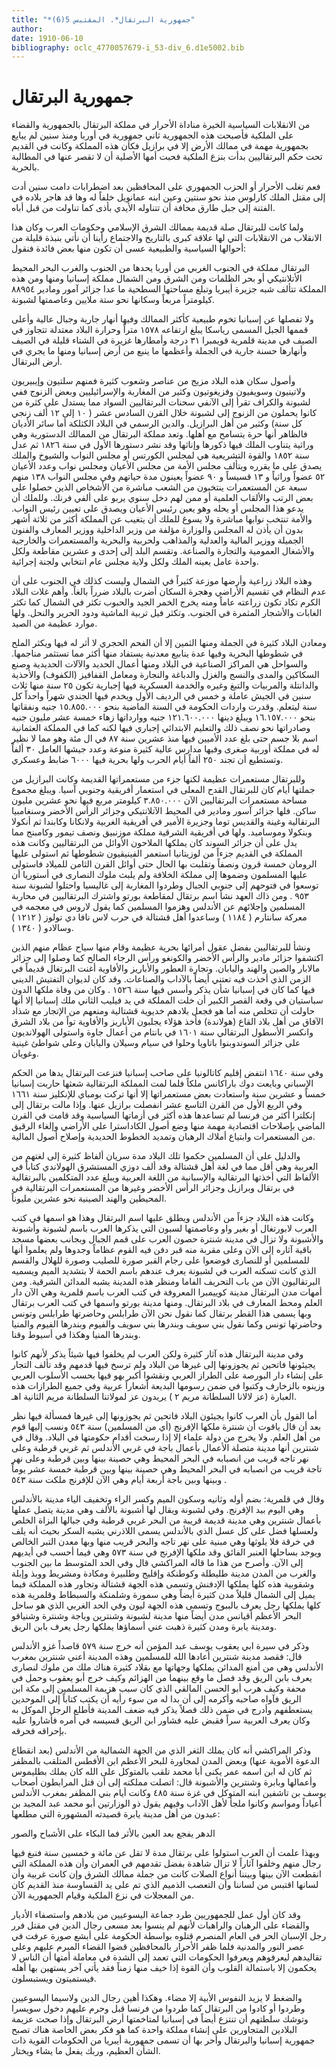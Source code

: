 ```yaml
---
title: "*جمهورية البرتقال*. المقتبس 5(6)"
author: 
date: 1910-06-10
bibliography: oclc_4770057679-i_53-div_6.d1e5002.bib
---
```




#  جمهورية البرتقال 


 من الانقلابات السياسية الخيرة مناداة الأحرار في مملكة البرتقال بالجمهورية والقضاء على الملكية فأصبحت هذه الجمهورية ثاني جمهورية في أوربا ومنذ سنين لم يبايع بجمهورية مهمة في ممالك الأرض إلا في برازيل فكأن هذه المملكة وكانت في القديم تحت حكم البرتقاليين بدأت بنزع الملكية فحبت أمها الأصلية أن لا تقصر عنها في المطالبة بالحرية. 

 فعم تغلب الأحرار أو الحزب الجمهوري على المحافظين بعد اضطرابات دامت سنين أدت إلى مقتل الملك كارلوس منذ نحو سنتين وعين ابنه عمانويل خلفاً له وها قد هاجر بلاده في الفتنة إلى جبل طارق مخافة أن تتناوله الأيدي بأذى كما تناولت من قبل أباه. 

 ولما كانت للبرتقال صلة قديمة بممالك الشرق الإسلامي وحكومات العرب وكان هذا الانقلاب من الانقلابات التي لها علاقة كبرى بالتاريخ والاجتماع رأينا أن نأتي بنبذة قليلة من أحوالها السياسية والطبيعية عسى أن تكون منها بعض فائدة فنقول: 

 البرتقال مملكة في الجنوب الغربي من أوربا يحدها من الجنوب والغرب البحر المحيط الأتلانتيكي أو بحر الظلمات ومن الشرق ومن الشمال مملكة إسبانيا ومنها ومن هذه المملكة تتألف شبه جزيرة أيبريا وتبلغ مساحتها السطحية ما عدا جزائر آمور ومادير  ٨٨٩٥٤  كيلومتراً مربعاً وسكانها نحو  ستة  ملايين وعاصمتها لشبونة. 
 
 ولا تفصلها عن إسبانيا تخوم طبيعية كأكثر الممالك وفيها أنهار جارية وجبال عالية وأعلى قممها الجبل المسمى رياسكا يبلغ ارتفاعه  ١٥٧٨  متراً وحرارة البلاد معتدلة تتجاوز في الصيف في مدينة قلمرية قويمبرا  ٣١  درجة وأمطارها غزيرة في الشتاء قليلة في الصيف وأنهارها حسنة جارية في الجملة وأعظمها ما ينبع من أرض إسبانيا ومنها ما يجري في أرض البرتقال. 

 وأصول سكان هذه البلاد مزيج من عناصر وشعوب كثيرة فمنهم سلتيون وإيبيريون ولاتينيون وسويفيون وفزيغوتيون وكثير من المغاربة والإسرائيليين وبعض الزنوج ففي لشبونة والكراف تقرأ إلى الآنفي سحنات البرتقاليين السواد مما يستدل على كثرة من كانوا يحملون من الزنوج إلى لشبونة خلال القرن السادس  عشر  (  ١٠  إلى  ١٢  ألف  زنجي كل سنة) وكثير من أهل البرازيل. والدين الرسمي في البلاد الكثلكة أما سائر الأديان فالظاهر أنها حرة يتسامح مع أهلها.   وتعد مملكة البرتقال من الممالك الدستورية وهي وراثية يتناوب الملك فيها ذكورها وإناثها وقد نشر دستورها الأول في سنة  ١٨٢٦  ثم عدل سنة  ١٨٥٢  والقوة التشريعية هي لمجلس الكورتس أو مجلس النواب والشيوخ والملك يصدق على ما يقرره ويتألف مجلس الأمة من مجلس الأعيان ومجلس نواب وعدد الأعيان  ٥٢  عضواً وراثياً و  ١٣  قسيساً و  ٩٠  عضواً يعينون مدة حياتهم وفي مجلس النواب  ١٣٨  منهم  سبعة  عن المستعمرات ينتخبون من الشعب مباشرة من الأشخاص الذين حصلوا على بعض الرتب والألقاب العلمية أو ممن لهم دخل سنوي يربو على ألفي فرنك. وللملك أن يدعو هذا المجلس أو يحله وهو يعين رئيس الأعيان ويصدق على تعيين رئيس النواب. والأمة تنتخب نوابها مباشرة ولا يسوغ للملك أن يتغيب عن المملكة أكثر من  ثلاثة  أشهر بدون أن يأذن له المجلس والوزارة مؤلفة من وزير الداخلية ووزير المعارف والفنون الجميلة ووزير المالية والعدلية والمذاهب ولحربية والبحرية والمستعمرات والخارجية والأشغال العمومية والتجارة والصناعة. وتقسم البلد إلى  إحدى  و  عشرين  مقاطعة ولكل واحدة عامل يعينه الملك ولكل ولاية مجلس عام انتخابي ولجنة إجرائية. 

 وهذه البلاد زراعية وأرضها موزعة كثيراً في الشمال وليست كذلك في الجنوب على أن عدم النظام في تقسيم الأراضي وهجرة السكان أضرت بالبلاد ضرراً بالغاً. وأهم   غلات البلاد الكرم تكاد تكون زراعته عاماً ومنه يخرج الخمر الجيد والحبوب تكثر في الشمال كما تكثر الغابات والأشجار المثمرة في الجنوب. وتكثر فيل تربية الماشية ودود الحرير والنحل. ولها موارد عظيمة من الصيد. 

 ومعادن البلاد كثيرة في الجملة ومنها الثمين إلا أن الفحم الحجري لا أثر له فيها ويكثر الملح في شطوطها البحرية وفيها عدة ينابيع معدنية يستفاد منها أكثر مما تستثمر مناجمها. والسواحل هي المراكز الصناعية في البلاد ومنها أعمال الحديد والآلات الحديدية وصنع السكاكين والمدى والنسج والغزل والدباغة والنجارة ومعامل القفافيز (الكفوف) والأحذية والدانتلة والمربيات والتبغ وغيره والخدمة العسكرية فيها إجبارية تكون  ٢٥  سنة منها  ثلاث  سنين في الجيش عاملة و  خمس  في الرديف الأول ويخدم فيها الجندي شهراً واحداً كل سنة ليتعلم. وقدرت واردات الحكومة في السنة الماضية بنحو  ١٥.٨٥٥.٠٠٠  جنيه ونفقاتها   بنحو  ١٦.١٥٧.٠٠٠  ويبلغ دينها  ١٢١.٦٠٠.٠٠٠  جنيه ووارداتها زهاء  خمسة  عشر  مليون جنيه وصادراتها نحو نصف ذلك والتعليم الابتدائي إجباري فيها لكنه كما في المملكة العثمانية اسم بلا جسم حتى بلغ عدد الأميين فيها منذ  عشرين  سنة  ٨٧  في ال  مئة  وهو مما لا نظير له في مملكة أوربية صغرى وفيها مدارس عالية كثيرة منوعة وعدد جيشها العامل  ٣٠  ألفاً وتستطيع أن تجند  ٢٥٠  ألفاً أيام الحرب ولها بحرية فيها  ٦٠٠٠  ضابط وعسكري. 

 وللبرتقال مستعمرات عظيمة لكنها جزء من مستعمراتها القديمة وكانت البرازيل من جملتها أيام كان للبرتقال القدح المعلى في استعمار أفريقية وجنوبي آسيا. ويبلغ مجموع مساحة مستعمرات البرتقاليين الآن  ٣.٨٥٠.٠٠٠  كيلومتر مربع فيها نحو  عشرين  مليون ساكن. فلها جزائر آسور ومادير في المحيط الآتلانتيكي وجزائر الرأس الأخضر وسنغامبيا البرتقالية وغينة والقديس توما وجزيرة الأمير في أفريقية الغربية ولانكانا وكابندا ثم أنكولا وبنكولا وموساميد. ولها في أفريقية الشرقية مملكة موزنبيق ونصف تيمور وكامبنج مما يدل على أن جزائر السوند كان يملكها الملاحون الأوائل من البرتقاليين وكانت هذه المملكة في القديم جزءاً من لوزيتانيا استعمر الفينيقيون شطوطها ثم استولى عليها الرومان  خمسة  قرون ونصفاً وتقلبت بها الحال حتى أوائل القرن الثامن   للميلاد فاستولى عليها المسلمون وضموها إلى مملكة الخلافة ولم يلبث ملوك النصارى في أستوريا أن توسعوا في فتوحهم إلى جنوبي الجبال وطردوا المغاربة إلى غاليسيا واحتلوا لشبونة سنة  ٩٥٣  . ومن ذاك العهد نشأ اسم برتقال لمقاطعة بورتو واشترك البرتقاليين في محاربة المسلمين وإجلائهم عن الأندلس وهزموا المسلمين كما يقول لاروس في معجمه في معركة سانتارم (  ١١٨٤  ) وساعدوا أهل قشتالة في حرب لاس نافا دي تولوز (  ١٢١٢  ) وسالادو (  ١٣٤٠  ). 

 ونشأ للبرتقاليين بفضل عقول أمرائها بحرية عظيمة وقام منها سياح عظام منهم الذين اكتشفوا جزائر مادير والرأس الأخضر والكونغو ورأس الرجاء الصالح كما وصلوا إلى جزائر مالابار والصين والهند واليابان. وتجارة العطور والأباريز والأفاوية أغنت البرتغال قديماً في الزمن الذي أخذت فيه تعتني أيضاً بالآداب والصناعات. وقد كان لديوان التفتيش الديني فيها كما كان في إسبانيا شأن يذكر وأسس فيها سنة  ١٥٢٦  . وكان من وفاة ملكها الدون سباستيان في وقعة القصر الكبير أن خلت المملكة في يد فيليب الثاني ملك إسبانيا إلا   أنها حاولت أن تتخلص منه أما هو فجعل بلادهم خديوية قشتالية ومنعهم من الإتجار مع شذاد الآفاق من أهل بلاد القاع (هولاندة) فأخذ هؤلاء يجلبون الأباريز والأفاوية تواً من بلاد الشرق وانكسر الأسطول البرتقالي سنة  ١٦٠١  في بانتام من أعمال جاوة واستولى الهولانديون على جزائر السوندوبنوا باتاويا وحلوا في سيام وسيلان واليابان وعلى شواطئ غينية وغويان. 

 وفي سنة  ١٦٤٠  انتفض إقليم كاتالونيا على صاحب إسبانيا فنزعت البرتقال يدها من الحكم الإسباني وبايعت دوك باراكانس ملكاً فلما لمت المملكة البرتقالية شعثها حاربت إسبانيا خمساً و  عشرين  سنة واستعادت بعض مستعمراتها إلا أنها تركت بومباي للإنكليز سنة  ١٦٦١  وفي الربع الأول من القرن التاسع  عشر  انفصلت برازيل عنها. وإذا مالت برتقال إلى إنكلترا أكثر من فرنسا لم تساعدها هذه أكثر في أزماتها السياسية وقد قامت في القرن الماضي بإصلاحات اقتصادية مهمة منها وضع أصول الكاداسترا على الأراضي وإلغاء الرقيق من المستعمرات وابتياع أملاك الرهبان وتمديد الخطوط الحديدية وإصلاح أصول المالية. 

 والدليل على أن المسلمين حكموا تلك البلاد مدة سريان ألفاظ كثيرة إلى لغتهم من العربية وهي أقل مما في لغة أهل قشتالة وقد  ألف  دوزي المستشرق الهولاندي كتاباً في   الألفاظ التي أخذتها البرتقالية والإسبانية من اللغة العربية ويبلغ عدد المتكلمين بالبرتقالية في برتقال وبرازيل وجزائر الرأس الأخضر وغيرها من المستعمرات البرتقالية في المحيطين والهند الصينية نحو  عشرين  مليوناً. 

 وكانت هذه البلاد جزءاً من الأندلس ويطلق عليها اسم البرتقال وهذا هو اسمها في كتب العرب لابورتغال أو بغير واو وعاصمتها لسبون التي يذكرها العرب باسم لشبونة وأشبونة والأشبونة ولا تزال في مدينة شنترة حصون العرب على قمم الجبال وبجانب بعضها مسجد باقية آثاره إلى الآن وعلى مقربة منه قبر دفن فيه القوم عظاماً وجدوها ولم يعلموا أنها للمسلمين أو للنصارى فوضعوا على رجام القبر صورة للصليب وصورة للهلال والقسم الذي كانت تسكنه العرب في لشبونة يعرف عندهم باسم الحمة لا بتشديد الميم ويسميه البرتقاليون الآن من باب التحريف الفاما ومنظر هذه المدينة يشبه المدائن الشرقية.   ومن أمهات مدن البرتقال مدينة كوييمبرا المعروفة في كتب العرب باسم قلمرية وهي الآن دار العلم ومحط المعارف في بلاد البرتقال. ومنها مدينة بورتو واسمها في كتب العرب برتقال وبها يسمى هذا القطر برتقال كما نقول نحن الآن طرابلس وحاضرتها طرابلس وتونس وحاضرتها تونس وكما نقول بني سويف وبندرها بني سويف والفيوم وبندرها الفيوم والمنيا وبندرها المنيا وهكذا في أسيوط وقنا. 

 وفي مدينة البرتقال هذه آثار كثيرة ولكن العرب لم يخلفوا فيها شيئاً يذكر لأنهم كانوا يجيئونها فاتحين ثم يجوزونها إلى غيرها من البلاد ولم ترسخ فيها قدمهم وقد تألف التجار على إنشاء دار البورصة على الطراز العربي ونقشوا أكبر بهو فيها بحسب الأسلوب العربي وزينوه بالزخارف وكتبوا في ضمن رسومها البديعة أشعاراً عربية وفي جميع الطرازات هذه العبارة (عز لالانا السلطانة مريم  ٢  ) يريدون عز لمولاتنا السلطانة مريم الثانية اهـ. 
 
 أما القول بأن العرب كانوا يجيئون البلاد فاتحين ثم يجوزونها إلى غيرها فمسألة فيها نظر بعد أن قال ياقوت أن شنترة ملكها الإفرنج (أي من المسلمين) سنة  ٥٤٣  ونسب إليها قوم من أهل العلم. ولا يخرج من دولة علماء إلا إذا رسخت أقدام حكومتها في البلاد. وقال في شنترين أنها مدينة متصلة الأعمال بأعمال باجة في غربي الأندلس ثم غربي قرطبة وعلى نهر تاجه قريب من انصبابه في البحر المحيط وهي حصينة بينها وبين قرطبة وعلى نهر تاجة قريب من انصبابه في البحر المحيط وهي حصينة بينها وبين قرطبة  خمسة  عشر  يوماً وبينها وبين باجة  أربعة  أيام وهي الآن للإفرنج ملكت سنة  ٥٤٣  . 

 وقال في قلمرية: بضم أوله وثانيه وسكون الميم وكسر الراء وتخفيف الياء مدينة بالأندلس وهي اليوم بيد الإفرنج. وفي لشبونة ويقال لها أشبونة بالألف وهي مدينة يتصل عملها بأعمال شنترين وهي مدينة قديمة قريبة من البحر غربي قرطبة وفي جبالها البزاة الخلص ولعسلها فضل على كل عسل الذي بالأندلس يسمى اللاذرني يشبه السكر بحيث أنه يلف في خرقة فلا يلوثها وهي مبنية على نهر تاجه والبحر قريب منها وبها معدن التبر الخالص ويوجد بساحلها العنبر الفائق وقد ملكها الإفرنج في سنة  ٥٧٣  وهي فيما أحسب في أيديهم إلى الآن.   وأصرح من هذا ما قاله المراكشي قال وفي الحد المتوسط ما بين الجنوب والغرب من المدن مدينة طليطلة وكوطنكة وإقليج وطلبيرة ومكادة ومشريط ووبذ وإبلة وشقوبية هذه كلها يملكها الإدفنش وتسمى هذه الجهة قشتالة وتجاور هذه المملكة فيما يميل إلى الشمال قليلاً مدن كثيرة أيضاً وهي سمورة وشلمنكة والسبطاط وقلمرية هذه كلها يملكها رجل يعرف بالببوج وتسمى هذه الجهة ليون وفي الحد الغربي الذي هو ساحل البحر الأعظم أقيانس مدن أيضاً منها مدينة لشبونة وشنترين وباجة وشنترة وشنياقو ومدينة يابرة ومدن كثيرة ذهبت عني أسماؤها يملكها رجل يعرف بابن الريق. 

 وذكر في سيرة ابي يعقوب يوسف عبد المؤمن أنه خرج سنة  ٥٧٩  قاصداً غزو الأندلس قال: فقصد مدينة شنترين أعادها الله للمسلمين وهذه المدينة أعني شنترين بمغرب الأندلس وهي من أمنع المدائن يملكها وجهاتها مع بقلاد كثيرة هناك ملك من ملوك لنصارى يعرف بابن الريق وقد فصل ما وقع بينهما من الهزائم وكيف خرج أبو يعقوب وحمل في محفة وكيف هرب أبو الحسن المالقي الذي كان سبب هزيمة   المسلمين إلى مكة ابن الريق فآواه صاحبه وأكرمه إلى أن بدا له من سوء رأيه أن يكتب كتاباً إلى الموحدين يستعطفهم وأدرج في ضمن ذلك فصلاً يذكر فيه ضعف المدينة فأطلع الرجل الموكل به وكان يعرف العربية سراً فقبض عليه فشاور ابن الريق قسيسه في أمره فأشاروا عليه بإحراقه فحرقه. 

 وذكر المراكشي أنه كان يملك الثغر الذي من الجهة الشمالية من الأندلس (بعد انقطاع الدعوة الأموية عنها) وبعض المدن لمجاورة للبحر الأعظم ابن الأفطس المتلقب بالمظفر ثم كان له ابن اسمه عمر يكنى أبا محمد تلقب بالمتوكل على الله كان يملك بطليموس وأعمالها وبابرة وشنترين والأشبونة قال: اتصلت مملكته إلى أن قتل المرابطون أصحاب يوسف بن تاشفين ابنه المتوكل في غزة سنة  ٤٨٥  وكانت أيام بني المظفر بمغرب الأندلس أعياداً ومواسم وكانوا ملجأ لأهل الآداب وفيهم يقول ذو الوزارتين أبو محمد عبد المجيد بن عبدون من أهل مدينة يابرة قصيدته المشهورة التي مطلعها: 

 الدهر يفجع بعد العين بالأثر   فما البكاء على الأشباح والصور  

 وبهذا علمت أن العرب استولوا على برتقال مدة لا تقل عن  مائة  و  خمسين  سنة فنبغ فيها رجال منهم وخلفوا آثاراً لا تزال شاهدة بفضل تقدمهم في العمران وأن هذه المملكة التي   انقطعت الآن بينها وبيننا أنواع الصلات كانت من جملة ممالك الشرق وإن كانت غربية وأن لسانها اقتبس من لساننا وأن التعصب الذميم الذي تم على يد القساوسة منذ القديم كان من المعجلات في نزع الملكية وقيام الجمهورية الآن. 

 وقد كان أول عمل للجمهوريين طرد جماعة اليسوعيين من بلادهم واستصفاء الأديار والقضاء على الرهبان والراهبات لأنهم لم ينسوا بعد مسعى رجال الدين في مقتل فرر رجل الإسبان الحر في العام المنصرم قتلوه بواسطة الحكومة على أبشع صورة عرفت في عصر النور والمدنية فلما ظفر الأحرار بالمحافظين قضوا القضاء المبرم عليهم وعلى تقاليدهم ليعرفوهم ويعرفوا الحكومات التي تعمد إلى الشدة في معاملة أمتها أن الناس لا يحكمون إلا باستمالة القلوب وأن القوة إذا خيف منها زمناً فقد يأتي آخر يستهين بها أهله فيستميتون ويستبسلون. 

 والضغط لا يزيد النفوس الأبية إلا مضاء. وهكذا أهين رجال الدين ولاسيما اليسوعيين وطردوا أو كادوا من البرتقال كما طردوا من فرنسا قبل وحرم عليهم دخول سويسرا وتوشك سلطتهم أن تنتزع أيضاً في إسبانيا لمتاخمتها أرض البرتقال وإذا صحت   عزيمة البلادين المتجاورين على إنشاء مملكة واحدة كما هو فكر بعض الخاصة هناك تصبح جمهورية إسبانيا والبرتقال وأحر بها أن تسمى جمهورية أيبريا من الحكومات القوية ذات الشأن العظيم، وربك يفعل ما يشاء ويختار. 
